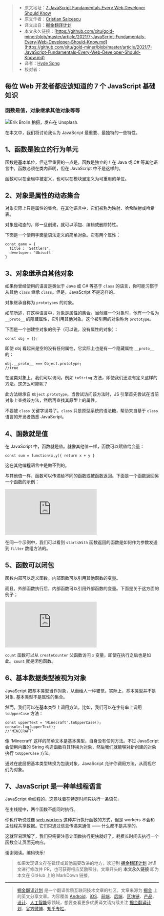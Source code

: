 > * 原文地址：[7 JavaScript Fundamentals Every Web Developer Should Know](https://betterprogramming.pub/7-javascript-fundamentals-every-web-developer-should-know-8c0f7e491167)
> * 原文作者：[Cristian Salcescu](https://cristiansalcescu.medium.com/)
> * 译文出自：[掘金翻译计划](https://github.com/xitu/gold-miner)
> * 本文永久链接：[https://github.com/xitu/gold-miner/blob/master/article/2021/7-JavaScript-Fundamentals-Every-Web-Developer-Should-Know.md](https://github.com/xitu/gold-miner/blob/master/article/2021/7-JavaScript-Fundamentals-Every-Web-Developer-Should-Know.md)
> * 译者：[Hyde Song](https://github.com/HydeSong)
> * 校对者：

## 每位 Web 开发者都应该知道的 7 个 JavaScript 基础知识

### 函数是值，对象继承其他对象等等

![[Erik Brolin](https://unsplash.com/@erik_brolin?utm_source=medium&utm_medium=referral) 拍摄，发布在 [Unsplash](https://unsplash.com?utm_source=medium&utm_medium=referral).](https://cdn-images-1.medium.com/max/12000/0*s4pg_I-HRI_qKGGM)

在本文中，我们将讨论我认为 JavaScript 最重要、最独特的一些特性。

## 1、函数是独立的行为单元

函数是基本单位，但这里重要的一点是，函数是独立的！在 Java 或 C# 等其他语言中，函数必须在类内声明，但在 JavaScript 中不是这样的。

函数可以在全局中被定义，也可以在模块里定义为可重用的单位。

## 2、对象是属性的动态集合

对象实际上只是属性的集合。在其他语言中，它们被称为映射、哈希映射或哈希表。

对象是动态的，即一旦创建，就可以添加、编辑或删除特性。

下面是一个使用字面量语法定义的简单对象。它有两个属性：

    const game = {
      title : 'Settlers',
      developer: 'Ubisoft'
    }

## 3、对象继承自其他对象

如果你曾经使用的语言是类似于 Java 或 C# 等基于 `class` 的语言，你可能习惯于从其他 `class` 继承 `class`。但是，JavaScript 不是这样的。

对象继承自称为 `prototypes` 的对象。

如前所述，在这种语言中，对象是属性的集合。当创建一个对象时，他有一个名为 `__proto__` 的隐藏属性，它引用其他对象。这个被引用的对象称为 `prototype`。

下面是一个创建空对象的例子（可以说，没有属性的对象）：

    const obj = {};

即使 obj 看起来是空的没有任何属性，它实际上也是有一个隐藏属性 `__proto__` 的：

    obj.__proto__ === Object.prototype;
    //true

在这类对象上，我们可以访问，例如 `toString` 方法，即使我们还没有定义这样的方法。这怎么可能呢？

此方法继承自 `Object.prototype`。当尝试访问该方法时，JS 引擎首先尝试在当前对象上查找该方法，然后再查找其原型上的属性。

不要被 `class` 关键字误导了。`class` 只是原型系统的语法糖，帮助来自基于 `class` 语言的开发者熟悉 JavaScript。

## 4、函数就是值

在 JavaScript 中，函数就是值。就像其他值一样，函数可以赋值给变量：

    const sum = function(x,y){ return x + y }

这在其他编程语言中是做不到的。

与其他值一样，函数可以传递给不同的函数或被函数返回。下面是一个函数返回另一个函数的示例：

 <iframe src="https://medium.com/media/05fdebef4666b4521504b135aa7b4685" frameborder=0></iframe>

在同一个示例中，我们可以看到 `startsWith` 函数返回的函数是如何作为参数发送到 `filter` 数组方法的。

## 5、函数可以闭包

函数内部可以定义函数。内部函数可以引用其他函数的变量。

而且，外部函数执行后，内部函数可以引用外部函数的变量。下面是关于这方面的例子；

 <iframe src="https://medium.com/media/5f2da0a6d087ea65982f87757c602d99" frameborder=0></iframe>

`count` 函数可以从 `createCounter` 父函数访问 `x` 变量，即使在执行之后也是如此。`count` 就是闭包函数。

## 6、基本数据类型被视为对象

JavaScript 把基本类型当作对象，从而给人一种错觉。实际上，基本类型并不是对象. 基本类型不是属性的集合。

然而，我们可以在基本类型上调用方法。比如，我们可以在字符串上调用 `toUpperCase` 方法：

    const upperText = 'Minecraft'.toUpperCase();
    console.log(upperText);
    //'MINECRAFT'

像 'Minecraft' 这样的简单文本是基本类型，自身没有任何方法。不过 JavaScript 会使用内置的 String 构造函数将其转换为对象，然后我们就能够对新创建的对象执行 `toUpperCase` 方法。

通过在底层把基本类型转换为包装对象，JavaScript 允许你调用方法，从而视它们为对象。

## 7、JavaScript 是一种单线程语言

JavaScript 单线程的。这意味着在特定时间只执行一条语句。

在主线程中，两个函数不能同时执行。

你也许听说过像 [web workers](https://developer.mozilla.org/en-US/docs/Web/Guide/Performance/Using_web_workers) 这种并行执行函数的方式，但是 workers 不会和主线程共享数据。它们只通过信息传递来通信 —— 什么都不是共享的。

这就容易理解了，我们只需要注意让函数执行更快就好了。耗费长时间去执行一个函数会让页面无响应。

谢谢阅读。编码快乐!

> 如果发现译文存在错误或其他需要改进的地方，欢迎到 [掘金翻译计划](https://github.com/xitu/gold-miner) 对译文进行修改并 PR，也可获得相应奖励积分。文章开头的 **本文永久链接** 即为本文在 GitHub 上的 MarkDown 链接。

---

> [掘金翻译计划](https://github.com/xitu/gold-miner) 是一个翻译优质互联网技术文章的社区，文章来源为 [掘金](https://juejin.im) 上的英文分享文章。内容覆盖 [Android](https://github.com/xitu/gold-miner#android)、[iOS](https://github.com/xitu/gold-miner#ios)、[前端](https://github.com/xitu/gold-miner#前端)、[后端](https://github.com/xitu/gold-miner#后端)、[区块链](https://github.com/xitu/gold-miner#区块链)、[产品](https://github.com/xitu/gold-miner#产品)、[设计](https://github.com/xitu/gold-miner#设计)、[人工智能](https://github.com/xitu/gold-miner#人工智能)等领域，想要查看更多优质译文请持续关注 [掘金翻译计划](https://github.com/xitu/gold-miner)、[官方微博](http://weibo.com/juejinfanyi)、[知乎专栏](https://zhuanlan.zhihu.com/juejinfanyi)。